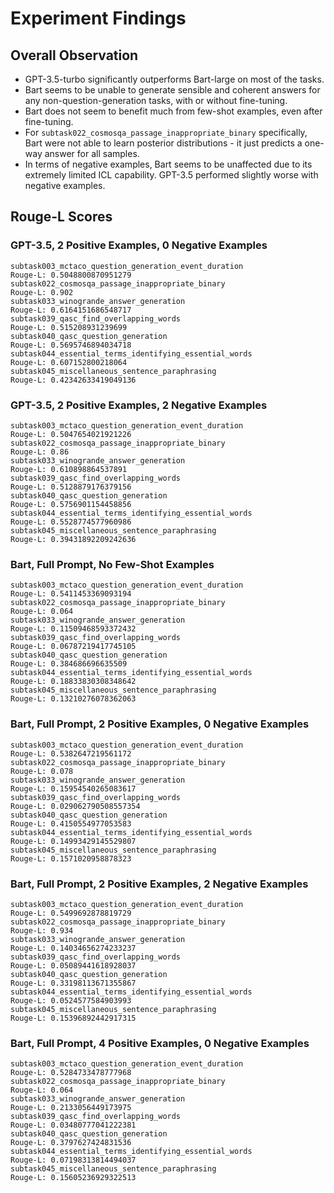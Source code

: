 # Experiment Findings

## Overall Observation
- GPT-3.5-turbo significantly outperforms Bart-large on most of the tasks.
- Bart seems to be unable to generate sensible and coherent answers for any non-question-generation tasks, with or without fine-tuning.
- Bart does not seem to benefit much from few-shot examples, even after fine-tuning.
- For `subtask022_cosmosqa_passage_inappropriate_binary` specifically, Bart were not able to learn posterior distributions - it just predicts a one-way answer for all samples.
- In terms of negative examples, Bart seems to be unaffected due to its extremely limited ICL capability. GPT-3.5 performed slightly worse with negative examples.

## Rouge-L Scores
### GPT-3.5, 2 Positive Examples, 0 Negative Examples
```
subtask003_mctaco_question_generation_event_duration
Rouge-L: 0.5048800870951279
subtask022_cosmosqa_passage_inappropriate_binary
Rouge-L: 0.902
subtask033_winogrande_answer_generation
Rouge-L: 0.6164151686548717
subtask039_qasc_find_overlapping_words
Rouge-L: 0.515208931239699
subtask040_qasc_question_generation
Rouge-L: 0.5695746894034718
subtask044_essential_terms_identifying_essential_words
Rouge-L: 0.607152800218064
subtask045_miscellaneous_sentence_paraphrasing
Rouge-L: 0.42342633419049136
```
### GPT-3.5, 2 Positive Examples, 2 Negative Examples
```
subtask003_mctaco_question_generation_event_duration
Rouge-L: 0.5047654021921226
subtask022_cosmosqa_passage_inappropriate_binary
Rouge-L: 0.86
subtask033_winogrande_answer_generation
Rouge-L: 0.610898864537891
subtask039_qasc_find_overlapping_words
Rouge-L: 0.5128879176379156
subtask040_qasc_question_generation
Rouge-L: 0.5756901154458856
subtask044_essential_terms_identifying_essential_words
Rouge-L: 0.5528774577960986
subtask045_miscellaneous_sentence_paraphrasing
Rouge-L: 0.39431892209242636
```
### Bart, Full Prompt, No Few-Shot Examples
```
subtask003_mctaco_question_generation_event_duration
Rouge-L: 0.5411453369093194
subtask022_cosmosqa_passage_inappropriate_binary
Rouge-L: 0.064
subtask033_winogrande_answer_generation
Rouge-L: 0.11509468593372432
subtask039_qasc_find_overlapping_words
Rouge-L: 0.06787219417745105
subtask040_qasc_question_generation
Rouge-L: 0.384686696635509
subtask044_essential_terms_identifying_essential_words
Rouge-L: 0.18833830308348642
subtask045_miscellaneous_sentence_paraphrasing
Rouge-L: 0.13210276078362063
```
### Bart, Full Prompt, 2 Positive Examples, 0 Negative Examples
```
subtask003_mctaco_question_generation_event_duration
Rouge-L: 0.5382647219561172
subtask022_cosmosqa_passage_inappropriate_binary
Rouge-L: 0.078
subtask033_winogrande_answer_generation
Rouge-L: 0.15954540265083617
subtask039_qasc_find_overlapping_words
Rouge-L: 0.029062790508557354
subtask040_qasc_question_generation
Rouge-L: 0.4150554977053583
subtask044_essential_terms_identifying_essential_words
Rouge-L: 0.14993429145529807
subtask045_miscellaneous_sentence_paraphrasing
Rouge-L: 0.1571020958878323
```
### Bart, Full Prompt, 2 Positive Examples, 2 Negative Examples
```
subtask003_mctaco_question_generation_event_duration
Rouge-L: 0.5499692878819729
subtask022_cosmosqa_passage_inappropriate_binary
Rouge-L: 0.934
subtask033_winogrande_answer_generation
Rouge-L: 0.14034656274233237
subtask039_qasc_find_overlapping_words
Rouge-L: 0.05089441618928037
subtask040_qasc_question_generation
Rouge-L: 0.33198113671355867
subtask044_essential_terms_identifying_essential_words
Rouge-L: 0.0524577584903993
subtask045_miscellaneous_sentence_paraphrasing
Rouge-L: 0.15396892442917315
```
### Bart, Full Prompt, 4 Positive Examples, 0 Negative Examples
```
subtask003_mctaco_question_generation_event_duration
Rouge-L: 0.5284733478777968
subtask022_cosmosqa_passage_inappropriate_binary
Rouge-L: 0.064
subtask033_winogrande_answer_generation
Rouge-L: 0.2133056449173975
subtask039_qasc_find_overlapping_words
Rouge-L: 0.03480777041222381
subtask040_qasc_question_generation
Rouge-L: 0.3797627424831536
subtask044_essential_terms_identifying_essential_words
Rouge-L: 0.07198313814494037
subtask045_miscellaneous_sentence_paraphrasing
Rouge-L: 0.15605236929322513
```